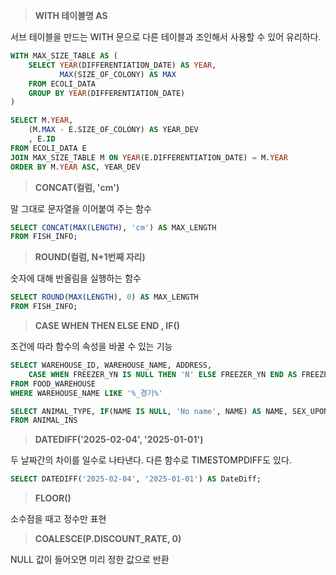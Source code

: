 > **WITH 테이블명 AS**

서브 테이블을 만드는 WITH 문으로 다른 테이블과 조인해서 사용할 수 있어 유리하다.
```sql
WITH MAX_SIZE_TABLE AS (
    SELECT YEAR(DIFFERENTIATION_DATE) AS YEAR, 
           MAX(SIZE_OF_COLONY) AS MAX
    FROM ECOLI_DATA
    GROUP BY YEAR(DIFFERENTIATION_DATE) 
)

SELECT M.YEAR,
    (M.MAX - E.SIZE_OF_COLONY) AS YEAR_DEV
    , E.ID
FROM ECOLI_DATA E
JOIN MAX_SIZE_TABLE M ON YEAR(E.DIFFERENTIATION_DATE) = M.YEAR
ORDER BY M.YEAR ASC, YEAR_DEV
```

> **CONCAT(컬럼, 'cm')**

 말 그대로 문자열을 이어붙여 주는 함수
 ```sql
SELECT CONCAT(MAX(LENGTH), 'cm') AS MAX_LENGTH
FROM FISH_INFO;
```

> **ROUND(컬럼, N+1번째 자리)**

 숫자에 대해 반올림을 실행하는 함수 
 ```sql
SELECT ROUND(MAX(LENGTH), 0) AS MAX_LENGTH
FROM FISH_INFO;
```


> **CASE WHEN THEN ELSE END , IF()**

조건에 따라 함수의 속성을 바꿀 수 있는 기능 
```sql
SELECT WAREHOUSE_ID, WAREHOUSE_NAME, ADDRESS,
    CASE WHEN FREEZER_YN IS NULL THEN 'N' ELSE FREEZER_YN END AS FREEZER_YN
FROM FOOD_WAREHOUSE
WHERE WAREHOUSE_NAME LIKE '%_경기%'

SELECT ANIMAL_TYPE, IF(NAME IS NULL, 'No name', NAME) AS NAME, SEX_UPON_INTAKE
FROM ANIMAL_INS
```
> **DATEDIFF('2025-02-04', '2025-01-01')**

두 날짜간의 차이를 일수로 나타낸다.
다른 함수로 TIMESTOMPDIFF도 있다.
```sql
SELECT DATEDIFF('2025-02-04', '2025-01-01') AS DateDiff;
```

> **FLOOR()**

소수점을 때고 정수만 표현

> **COALESCE(P.DISCOUNT_RATE, 0)**

NULL 값이 들어오면 미리 정한 값으로 반환
